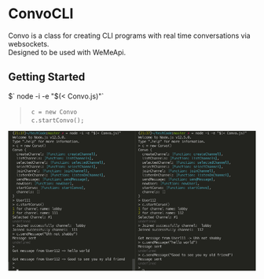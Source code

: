 # ConvoCLI
Convo is a class for creating CLI programs with real time conversations via websockets.  
Designed to be used with WeMeApi.

## Getting Started
$` node -i -e "$(< Convo.js)"`     
>` c = new Convo`      
>` c.startConvo();`    

![example cli screenshot](images/exConvo.png)
